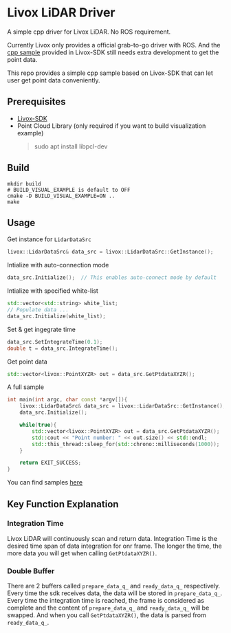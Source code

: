 # Livox LiDAR Driver

A simple cpp driver for Livox LiDAR. No ROS requirement.

Currently Livox only provides a official grab-to-go driver with ROS. And the [cpp sample](https://github.com/Livox-SDK/Livox-SDK/tree/master/sample_cc) provided in Livox-SDK still needs extra development to get the point data. 

This repo provides a simple cpp sample based on Livox-SDK that can let user get point data conveniently.

## Prerequisites

* [Livox-SDK](https://github.com/Livox-SDK/Livox-SDK)
* Point Cloud Library (only required if you want to build visualization example)
    > sudo apt install libpcl-dev

## Build
```shell
mkdir build
# BUILD_VISUAL_EXAMPLE is default to OFF
cmake -D BUILD_VISUAL_EXAMPLE=ON ..
make
```

## Usage

Get instance for `LidarDataSrc`

```c++
livox::LidarDataSrc& data_src = livox::LidarDataSrc::GetInstance();
```

Intialize with auto-connection mode

```c++
data_src.Initialize();  // This enables auto-connect mode by default
```

Intialize with specified white-list

```c++
std::vector<std::string> white_list;
// Populate data ...
data_src.Initialize(white_list);
```

Set & get ingegrate time

```c++
data_src.SetIntegrateTime(0.1);
double t = data_src.IntegrateTime();
```

Get point data

```c++
std::vector<livox::PointXYZR> out = data_src.GetPtdataXYZR();
```

A full sample

```c++
int main(int argc, char const *argv[]){
    livox::LidarDataSrc& data_src = livox::LidarDataSrc::GetInstance();
    data_src.Initialize();

    while(true){
        std::vector<livox::PointXYZR> out = data_src.GetPtdataXYZR();
        std::cout << "Point number: " << out.size() << std::endl;
        std::this_thread::sleep_for(std::chrono::milliseconds(1000));
    }

    return EXIT_SUCCESS;
}
```

You can find samples [here](https://github.com/NERanger/Livox-lidar-driver/tree/main/example)

## Key Function Explanation

### Integration Time

Livox LiDAR will continuously scan and return data. Integration Time is the desired time span of data integration for onr frame. The longer the time, the more data you will get when calling `GetPtdataXYZR()`.

### Double Buffer

There are 2 buffers called `prepare_data_q_` and `ready_data_q_` respectively. Every time the sdk receives data, the data will be stored in `prepare_data_q_`. Every time the integration time is reached, the frame is considered as complete and the content of `prepare_data_q_` and `ready_data_q_` will be swapped. And when you call `GetPtdataXYZR()`, the data is parsed from `ready_data_q_`.
